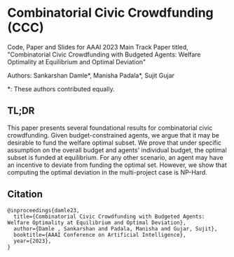 # Combinatorial Civic Crowdfunding (CCC)
Code, Paper and Slides for AAAI 2023 Main Track Paper titled, "Combinatorial Civic Crowdfunding with Budgeted Agents: Welfare Optimality at Equilibrium and Optimal Deviation"

Authors: Sankarshan Damle*, Manisha Padala*, Sujit Gujar

*: These authors contributed equally.

## TL;DR
This paper presents several foundational results for combinatorial civic crowdfunding. Given budget-constrained agents, we argue that it may be desirable to fund the welfare optimal subset. We prove that under specific assumption on the overall budget and agents' individual budget, the optimal subset is funded at equilibrium. For any other scenario, an agent may have an incentive to deviate from funding the optimal set. However, we show that computing the optimal deviation in the multi-project case is NP-Hard.

## Citation
```
@inproceedings{damle23,
  title={Combinatorial Civic Crowdfunding with Budgeted Agents: Welfare Optimality at Equilibrium and Optimal Deviation},
  author={Damle , Sankarshan and Padala, Manisha and Gujar, Sujit},
  booktitle={AAAI Conference on Artificial Intelligence},
  year={2023},
}
```
